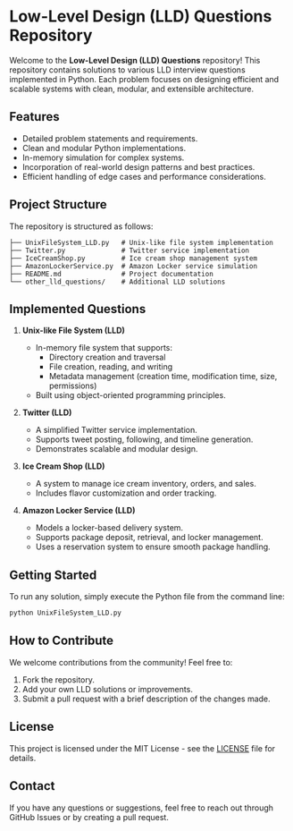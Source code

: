 # Low-Level Design (LLD) Questions Repository

Welcome to the **Low-Level Design (LLD) Questions** repository! This repository contains solutions to various LLD interview questions implemented in Python. Each problem focuses on designing efficient and scalable systems with clean, modular, and extensible architecture.

## Features
- Detailed problem statements and requirements.
- Clean and modular Python implementations.
- In-memory simulation for complex systems.
- Incorporation of real-world design patterns and best practices.
- Efficient handling of edge cases and performance considerations.

## Project Structure
The repository is structured as follows:
```
├── UnixFileSystem_LLD.py   # Unix-like file system implementation
├── Twitter.py              # Twitter service implementation
├── IceCreamShop.py         # Ice cream shop management system
├── AmazonLockerService.py  # Amazon Locker service simulation
├── README.md               # Project documentation
└── other_lld_questions/    # Additional LLD solutions
```

## Implemented Questions
1. **Unix-like File System (LLD)**
   - In-memory file system that supports:
     - Directory creation and traversal
     - File creation, reading, and writing
     - Metadata management (creation time, modification time, size, permissions)
   - Built using object-oriented programming principles.

2. **Twitter (LLD)**
   - A simplified Twitter service implementation.
   - Supports tweet posting, following, and timeline generation.
   - Demonstrates scalable and modular design.

3. **Ice Cream Shop (LLD)**
   - A system to manage ice cream inventory, orders, and sales.
   - Includes flavor customization and order tracking.

4. **Amazon Locker Service (LLD)**
   - Models a locker-based delivery system.
   - Supports package deposit, retrieval, and locker management.
   - Uses a reservation system to ensure smooth package handling.

## Getting Started
To run any solution, simply execute the Python file from the command line:
```bash
python UnixFileSystem_LLD.py
```

## How to Contribute
We welcome contributions from the community! Feel free to:
1. Fork the repository.
2. Add your own LLD solutions or improvements.
3. Submit a pull request with a brief description of the changes made.

## License
This project is licensed under the MIT License - see the [LICENSE](LICENSE) file for details.

## Contact
If you have any questions or suggestions, feel free to reach out through GitHub Issues or by creating a pull request.

